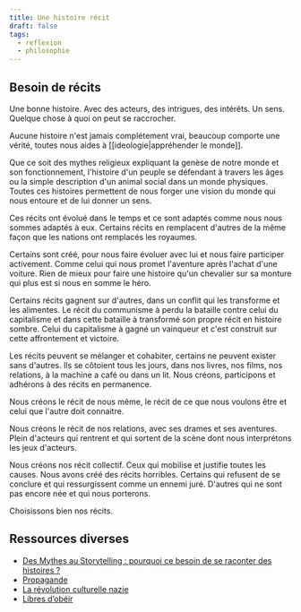 ```yaml
---
title: Une histoire récit
draft: false
tags:
  - reflexion
  - philosophie
---
```


## Besoin de récits

Une bonne histoire. Avec des acteurs, des intrigues, des intérêts. Un sens.
Quelque chose à quoi on peut se raccrocher.

Aucune histoire n'est jamais complétement vrai, beaucoup comporte une vérité, toutes nous aides à [[ideologie|appréhender le monde]].

Que ce soit des mythes religieux expliquant la genèse de notre monde et son fonctionnement, l'histoire d'un peuple se défendant à travers les âges ou la simple description d'un animal social dans un monde physiques. Toutes ces histoires permettent de nous forger une vision du monde qui nous entoure et de lui donner un sens.

Ces récits ont évolué dans le temps et ce sont adaptés comme nous nous sommes adaptés à eux. Certains récits en remplacent d'autres de la même façon que les nations ont remplacés les royaumes.

Certains sont créé, pour nous faire évoluer avec lui et nous faire participer activement. Comme celui qui nous promet l'aventure après l'achat d'une voiture. Rien de mieux pour faire une histoire qu'un chevalier sur sa monture qui plus est si nous en somme le héro.

Certains récits gagnent sur d'autres, dans un conflit qui les transforme et les alimentes. Le récit du communisme à perdu la bataille contre celui du capitalisme et dans cette bataille à transformé son propre récit en histoire sombre. Celui du capitalisme à gagné un vainqueur et c'est construit sur cette affrontement et victoire.

Les récits peuvent se mélanger et cohabiter, certains ne peuvent exister sans d'autres.
Ils se côtoient tous les jours, dans nos livres, nos films, nos relations, à la machine a café ou dans un lit. Nous créons, participons et adhérons à des récits en permanence.

Nous créons le récit de nous même, le récit de ce que nous voulons être et celui que l'autre doit connaitre.

Nous créons le récit de nos relations, avec ses drames et ses aventures. Plein d'acteurs qui rentrent et qui sortent de la scène dont nous interprétons les jeux d'acteurs.

Nous créons nos récit collectif. Ceux qui mobilise et justifie toutes les causes. Nous avons créé des récits horribles. Certains qui refusent de se conclure et qui ressurgissent comme un ennemi juré. D'autres qui ne sont pas encore née et qui nous porterons.

Choisissons bien nos récits.

## Ressources diverses

- [Des Mythes au Storytelling : pourquoi ce besoin de se raconter des histoires ?](https://www.youtube.com/watch?v=pECaeb0_rD8&t=934s)
- [Propagande](https://www.editionsladecouverte.fr/propaganda-9782355220012)
- [La révolution culturelle nazie](https://www.gallimard.fr/Catalogue/GALLIMARD/Tel/La-revolution-culturelle-nazie)
- [Libres d’obéir](https://www.gallimard.fr/Catalogue/GALLIMARD/NRF-Essais/Libres-d-obeir#)
